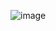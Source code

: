 
![image](https://user-images.githubusercontent.com/79566284/191082910-f16b8612-2667-410d-945c-07107b90953a.png)


